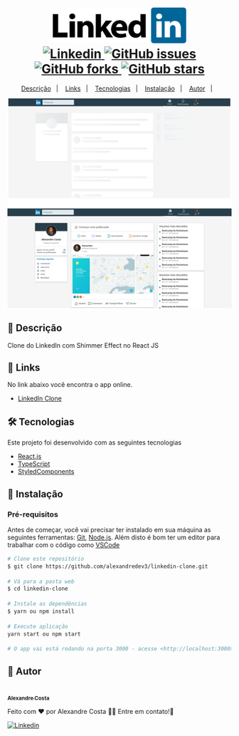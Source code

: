 <h1 align="center">
  <img width="300px" src="./.github/assets/linkedin.svg" />
  <br />
  <a href="https://www.linkedin.com/in/alexandre-costa-401699199">
    <img alt="Linkedin" src="https://img.shields.io/badge/-Alexandre%20Costa-29B6D1?label=Linkedin&logo=linkedin&style=flat-square">
  </a>
  <a href="https://github.com/alexandredev3/linkedin-clone//issues">
    <img alt="GitHub issues" src="https://img.shields.io/github/issues/alexandredev3/linkedin-clone?color=29B6D1&style=flat-square">
  </a>
  <a href="https://github.com/alexandredev3/linkedin-clone//network">
    <img alt="GitHub forks" src="https://img.shields.io/github/forks/alexandredev3/linkedin-clone?color=29B6D1&style=flat-square">
  </a>
  <a href="https://github.com/alexandredev3/linkedin-clone//stargazers">
    <img alt="GitHub stars" src="https://img.shields.io/github/stars/alexandredev3/linkedin-clone?color=29B6D1&style=flat-square">
  </a>
</h1>
<p align="center">
  <a href="#page_facing_up-descrição">Descrição</a>&nbsp;&nbsp;&nbsp;|&nbsp;&nbsp;&nbsp;
  <a href="#paperclip-links">Links</a>&nbsp;&nbsp;&nbsp;|&nbsp;&nbsp;&nbsp;
  <a href="#-tecnologias">Tecnologias</a>&nbsp;&nbsp;&nbsp;|&nbsp;&nbsp;&nbsp;
  <a href="#closed_book-instalação">Instalação</a>&nbsp;&nbsp;&nbsp;|&nbsp;&nbsp;&nbsp;
  <a href="#man-Autor">Autor</a>&nbsp;&nbsp;&nbsp;|&nbsp;&nbsp;&nbsp;
</p>

<img src="./.github/assets/linkedin_clone.png" />

## :page_facing_up: Descrição
Clone do LinkedIn com Shimmer Effect no React JS

## :paperclip: Links
No link abaixo você encontra o app online.

- [LinkedIn Clone](https://linkedin-clone-alexandredev3.netlify.app/)

## 🛠 Tecnologias
Este projeto foi desenvolvido com as seguintes tecnologias

- [React.js](https://pt-br.reactjs.org/)
- [TypeScript](https://www.typescriptlang.org/)
- [StyledComponents](https://styled-components.com/)

## :closed_book: Instalação

### Pré-requisitos
Antes de começar, você vai precisar ter instalado em sua máquina as seguintes ferramentas:
[Git](https://git-scm.com), [Node.js](https://nodejs.org/en/).
Além disto é bom ter um editor para trabalhar com o código como [VSCode](https://code.visualstudio.com/)

```bash
# Clone este repositório
$ git clone https://github.com/alexandredev3/linkedin-clone.git

# Vá para a pasta web
$ cd linkedin-clone

# Instale as dependências
$ yarn ou npm install

# Execute aplicação
yarn start ou npm start

# O app vai está rodando na porta 3000 - acesse <http://localhost:3000>
```

## :man: Autor

<a href="https://github.com/alexandredev3/">
 <img src="https://avatars0.githubusercontent.com/u/61118233?s=400&u=37870397a9363ce5e768975c05e95a5f5d323ca1&v=4" width="70px;" alt=""/>
 <br />
 <sub><b>Alexandre Costa</b></sub>
</a>


Feito com ❤️ por Alexandre Costa :wave::wave: Entre em contato!🚀

<a href="https://www.linkedin.com/in/alexandre-costa-401699199">
  <img alt="Linkedin" src="https://img.shields.io/badge/-Alexandre%20Costa-9871F5?label=Linkedin&logo=linkedin&style=flat-square">
</a>
